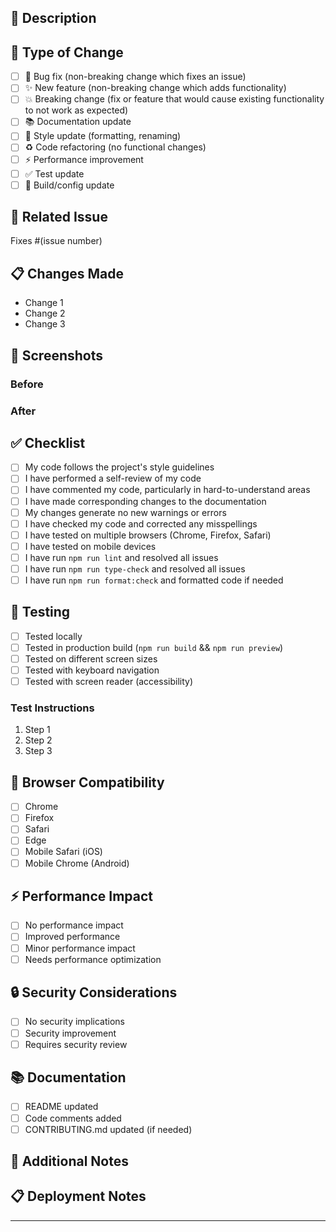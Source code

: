 ## 📝 Description
<!-- Provide a detailed description of your changes -->

## 🎯 Type of Change
<!-- Mark the relevant option with an "x" -->
- [ ] 🐛 Bug fix (non-breaking change which fixes an issue)
- [ ] ✨ New feature (non-breaking change which adds functionality)
- [ ] 💥 Breaking change (fix or feature that would cause existing functionality to not work as expected)
- [ ] 📚 Documentation update
- [ ] 🎨 Style update (formatting, renaming)
- [ ] ♻️ Code refactoring (no functional changes)
- [ ] ⚡ Performance improvement
- [ ] ✅ Test update
- [ ] 🔧 Build/config update

## 🔗 Related Issue
<!-- Link to the issue this PR addresses -->
Fixes #(issue number)

## 📋 Changes Made
<!-- List the specific changes made in this PR -->
- Change 1
- Change 2
- Change 3

## 📸 Screenshots
<!-- If applicable, add screenshots to demonstrate the changes -->

### Before
<!-- Screenshot before changes -->

### After
<!-- Screenshot after changes -->

## ✅ Checklist
<!-- Mark completed items with an "x" -->
- [ ] My code follows the project's style guidelines
- [ ] I have performed a self-review of my code
- [ ] I have commented my code, particularly in hard-to-understand areas
- [ ] I have made corresponding changes to the documentation
- [ ] My changes generate no new warnings or errors
- [ ] I have checked my code and corrected any misspellings
- [ ] I have tested on multiple browsers (Chrome, Firefox, Safari)
- [ ] I have tested on mobile devices
- [ ] I have run `npm run lint` and resolved all issues
- [ ] I have run `npm run type-check` and resolved all issues
- [ ] I have run `npm run format:check` and formatted code if needed

## 🧪 Testing
<!-- Describe the tests you ran and how to reproduce them -->
- [ ] Tested locally
- [ ] Tested in production build (`npm run build` && `npm run preview`)
- [ ] Tested on different screen sizes
- [ ] Tested with keyboard navigation
- [ ] Tested with screen reader (accessibility)

### Test Instructions
1. Step 1
2. Step 2
3. Step 3

## 📱 Browser Compatibility
<!-- Mark browsers where you've tested -->
- [ ] Chrome
- [ ] Firefox
- [ ] Safari
- [ ] Edge
- [ ] Mobile Safari (iOS)
- [ ] Mobile Chrome (Android)

## ⚡ Performance Impact
<!-- Describe any performance implications -->
- [ ] No performance impact
- [ ] Improved performance
- [ ] Minor performance impact
- [ ] Needs performance optimization

## 🔒 Security Considerations
<!-- Any security implications of this change? -->
- [ ] No security implications
- [ ] Security improvement
- [ ] Requires security review

## 📚 Documentation
<!-- Link to any relevant documentation -->
- [ ] README updated
- [ ] Code comments added
- [ ] CONTRIBUTING.md updated (if needed)

## 💬 Additional Notes
<!-- Any additional information that reviewers should know -->

## 📋 Deployment Notes
<!-- Any special considerations for deployment? -->

---

<!-- Thank you for contributing! 🙏 -->

